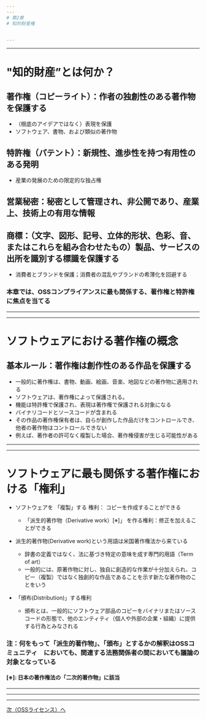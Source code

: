 ```yaml
---
---
# 第2章
# 知的財産権


---
```

---
# "知的財産”とは何か？

## 著作権（コピーライト）：作者の独創性のある著作物を保護する 
  * （根底のアイデアではなく）表現を保護 
  * ソフトウェア、書物、および類似の著作物

## 特許権（パテント）：新規性、進歩性を持つ有用性のある発明
  * 産業の発展のための限定的な独占権

## 営業秘密：秘密として管理され、非公開であり、産業上、技術上の有用な情報

## 商標：（文字、図形、記号、立体的形状、色彩、音、またはこれらを組み合わせたもの）製品、サービスの出所を識別する標識を保護する
  * 消費者とブランドを保護；消費者の混乱やブランドの希薄化を回避する

### 本章では、OSSコンプライアンスに最も関係する、著作権と特許権に焦点を当てる


---
---

# ソフトウェアにおける著作権の概念

## 基本ルール：著作権は創作性のある作品を保護する
  * 一般的に著作権は、書物、動画、絵画、音楽、地図などの著作物に適用される
  * ソフトウェアは、著作権によって保護される。
  * 機能は特許権で保護され、表現は著作権で保護される対象になる
  * バイナリコードとソースコードが含まれる
  * その作品の著作権保有者は、自らが創作した作品だけをコントロールでき、他者の著作物はコントロールできない
  * 例えば、著作者の許可なく複製した場合、著作権侵害が生じる可能性がある


---
---
# ソフトウェアに最も関係する著作権における「権利」

  * ソフトウェアを 「複製」する 権利： コピーを作成することができる
    * 「派生的著作物（Derivative work）[※]」 を作る権利：修正を加えることができる

  * 派生的著作物(Derivative work)という用語は米国著作権法から来ている
    * 辞書の定義ではなく、法に基づき特定の意味を成す専門的用語（Term of art）
    * 一般的には、原著作物に対し、独自に創造的な作業が十分加えられ、コピー（複製）ではなく独創的な作品であることを示す新たな著作物のことをいう
 
  * 「頒布(Distribution)」する権利
    * 頒布とは、一般的にソフトウェア部品のコピーをバイナリまたはソースコードの形態で、他のエンティティ（個人や外部の企業・組織）に提供する行為とみなされる  

### 注：何をもって「派生的著作物」、「頒布」とするかの解釈はOSSコミュニティ　においても、関連する法務関係者の間においても議論の対象となっている


#### [※]: 日本の著作権法の「二次的著作物」に該当

---
---

---
[次（OSSライセンス）へ](OSS_License.md)